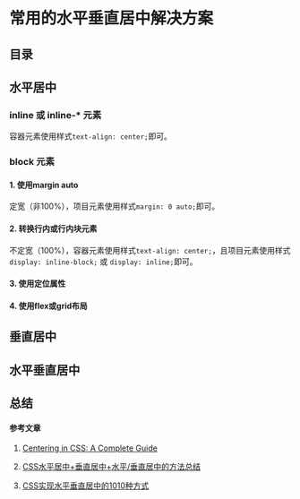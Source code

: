 # 常用的水平垂直居中解决方案

## 目录

## 水平居中

### inline 或 inline-* 元素

容器元素使用样式`text-align: center;`即可。

### block 元素

#### 1. 使用margin auto

定宽（非100%），项目元素使用样式`margin: 0 auto;`即可。

#### 2. 转换行内或行内块元素

不定宽（100%），容器元素使用样式`text-align: center;`，且项目元素使用样式`display: inline-block;` 或 `display: inline;`即可。

#### 3. 使用定位属性

#### 4. 使用flex或grid布局

## 垂直居中

## 水平垂直居中

## 总结

#### 参考文章

1. [Centering in CSS: A Complete Guide](https://css-tricks.com/centering-css-complete-guide/)

2. [CSS水平居中+垂直居中+水平/垂直居中的方法总结](https://blog.csdn.net/weixin_37580235/article/details/82317240)

3. [CSS实现水平垂直居中的1010种方式](https://yanhaijing.com/css/2018/01/17/horizontal-vertical-center/)